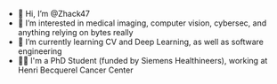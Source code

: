 - 👋 Hi, I’m @Zhack47
- 👀 I’m interested in medical imaging, computer vision, cybersec, and anything relying on bytes really
- 🌱 I’m currently learning CV and Deep Learning, as well as software engineering
- 👩‍⚕️ I'm a PhD Student (funded by Siemens Healthineers), working at Henri Becquerel Cancer Center
<!---
Zhack47/Zhack47 is a ✨ special ✨ repository because its `README.md` (this file) appears on your GitHub profile.
You can click the Preview link to take a look at your changes.
--->
